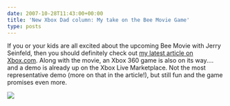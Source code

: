 ```yaml
---
date: 2007-10-28T11:43:00+00:00
title: 'New Xbox Dad column: My take on the Bee Movie Game'
type: posts
---
```

If you or your kids are all excited about the upcoming Bee Movie with Jerry Seinfeld, then you should definitely check out [my latest article on Xbox.com](https://www.xbox.com/en-US/community/personality/xboxdad/2007/1026-beemovie.htm). Along with the movie, an Xbox 360 game is also on its way.... and a demo is already up on the Xbox Live Marketplace. Not the most representative demo (more on that in the article!), but still fun and the game promises even more.

![](https://www.xbox.com/NR/rdonlyres/2F1D0822-2257-4518-8C20-0AF3C24284D1/0/ilmbeemoivenew01.jpg)
